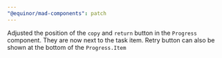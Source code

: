 ```yaml
---
"@equinor/mad-components": patch
---
```


Adjusted the position of the `copy` and `return` button in the `Progress` component. They are now
next to the task item. Retry button can also be shown at the bottom of the `Progress.Item`  

